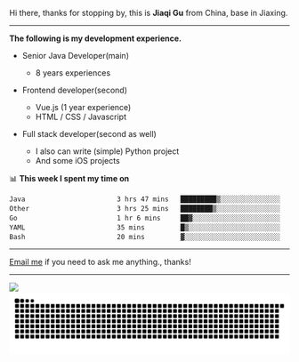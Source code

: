 Hi there, thanks for stopping by, this is **Jiaqi Gu** from China, base in Jiaxing.

---

**The following is my development experience.**

- Senior Java Developer(main)
  - 8 years experiences

- Frontend developer(second)
  - Vue.js (1 year experience)
  - HTML / CSS / Javascript
  
- Full stack developer(second as well)
  - I also can write (simple) Python project
  - And some iOS projects

📊 **This week I spent my time on**
<!--START_SECTION:waka-->

```txt
Java                       3 hrs 47 mins   █████████▒░░░░░░░░░░░░░░░   36.86 %
Other                      3 hrs 25 mins   ████████▒░░░░░░░░░░░░░░░░   33.24 %
Go                         1 hr 6 mins     ██▓░░░░░░░░░░░░░░░░░░░░░░   10.82 %
YAML                       35 mins         █▒░░░░░░░░░░░░░░░░░░░░░░░   05.78 %
Bash                       20 mins         ▓░░░░░░░░░░░░░░░░░░░░░░░░   03.29 %
```

<!--END_SECTION:waka-->

---

[Email me](mailto:htk2klwgr@mozmail.com?subject=Hiring_from_GitHub) if you need to ask me anything., thanks!

---

![]( https://visitor-badge.glitch.me/badge?page_id=githubgujiaqi)
![]( https://github.com/droid-Q/droid-Q/raw/output/github-contribution-grid-snake.svg#gh-dark-mode-only)
